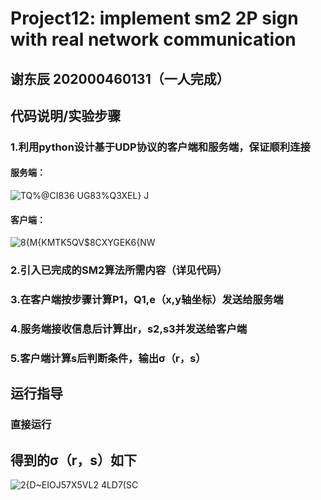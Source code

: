 # Project12: implement sm2 2P sign with real network communication
## 谢东辰 202000460131（一人完成）
## 代码说明/实验步骤
### 1.利用python设计基于UDP协议的客户端和服务端，保证顺利连接
#### 服务端：
![TQ%@CI836 UG83%Q3XEL} J](https://user-images.githubusercontent.com/109883893/181794150-31f07849-6ea8-4d61-96a8-5c116d705fcc.png)
#### 客户端：
![8{M{KMTK5QV$8CXYGEK6{NW](https://user-images.githubusercontent.com/109883893/181794306-2147e40b-6466-4317-8e45-f29973d39d26.png)
### 2.引入已完成的SM2算法所需内容（详见代码）
### 3.在客户端按步骤计算P1，Q1,e（x,y轴坐标）发送给服务端
### 4.服务端接收信息后计算出r，s2,s3并发送给客户端
### 5.客户端计算s后判断条件，输出σ（r，s）
## 运行指导
### 直接运行
## 得到的σ（r，s）如下
![2{D~EIOJ57X5VL2 4LD7(SC](https://user-images.githubusercontent.com/109883893/181793632-d0dd3230-bcf0-4f0d-bce9-09e81eb7e711.png)
